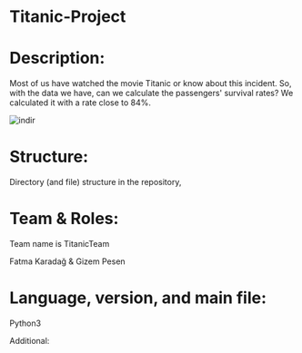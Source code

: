 # Titanic-Project

# Description:

Most of us have watched the movie Titanic or know about this incident. So, with the data we have, can we calculate the passengers' survival rates? We calculated it with a rate close to 84%.

![indir](https://user-images.githubusercontent.com/37961587/104964363-513cea80-59ed-11eb-84e1-6d6371f32a1c.jpg)

# Structure: 

Directory (and file) structure in the repository,

# Team & Roles:

Team name is TitanicTeam

Fatma Karadağ & Gizem Pesen 

# Language, version, and main file: 

Python3 

Additional: 
